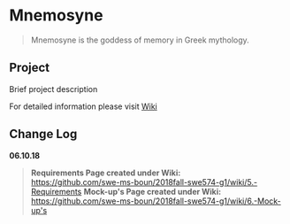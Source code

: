 # Mnemosyne

> Mnemosyne is the goddess of memory in Greek mythology.

## Project

Brief project description

For detailed information please visit [Wiki](https://github.com/swe-ms-boun/2018fall-swe574-g1/wiki)

## Change Log
**06.10.18**
> **Requirements Page created under Wiki:**\
https://github.com/swe-ms-boun/2018fall-swe574-g1/wiki/5.-Requirements
> **Mock-up's Page created under Wiki:**\
https://github.com/swe-ms-boun/2018fall-swe574-g1/wiki/6.-Mock-up's
